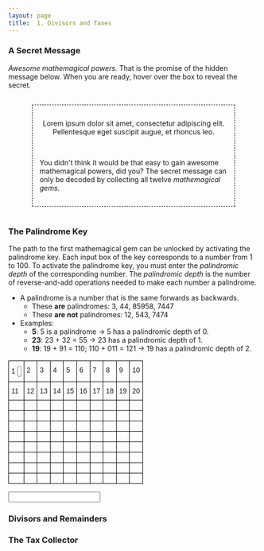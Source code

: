 ```yaml
---
layout: page
title:  1. Divisors and Taxes
---
```


### A Secret Message

<em>Awesome mathemagical powers.</em> That is the promise of the hidden message below. 
When you are ready, hover over the box to reveal the secret.

<br>

<div style="border: dashed 1px black; width:75%; margin: 0 auto; padding:1em">
  <span class="secret">
    <p style="text-align:center;">
      Lorem ipsum dolor sit amet, consectetur adipiscing elit. Pellentesque eget suscipit augue, et rhoncus leo.
    </p>
    <br>
    <p>
      You didn't think it would be that easy to gain awesome mathemagical powers, did you? The secret message can only be decoded by collecting all twelve <em>mathemagical gems</em>. 
    </p>
  </span>
</div> 
<br>

### The Palindrome Key
The path to the first mathemagical gem can be unlocked by activating the palindrome key. Each input box of the key corresponds to a number from 1 to 100. To activate the palindrome key, you must enter the <em>palindromic depth</em> of the corresponding number. The <em>palindromic depth</em> is the number of reverse-and-add operations needed to make each number a palindrome.

- A palindrome is a number that is the same forwards as backwards.
  - These **are** palindromes: 3, 44, 85958, 7447
  - These **are not** palindromes: 12, 543, 7474
- Examples:
  - **5**: 5 is a palindrome → 5 has a palindromic depth of 0.
  - **23**:  23 + 32 = 55 → 23 has a palindromic depth of 1.
  - **19**: 19 + 91 = 110; 110 + 011 = 121 → 19 has a palindromic depth of 2.

<style type="text/css">
.tg  {border-collapse:collapse;border-spacing:0;}
.tg td{border-color:black;border-style:solid;border-width:1px;font-family:Arial, sans-serif;font-size:14px;
  overflow:hidden;padding:10px 5px;word-break:normal;}
.tg th{border-color:black;border-style:solid;border-width:1px;font-family:Arial, sans-serif;font-size:14px;
  font-weight:normal;overflow:hidden;padding:10px 5px;word-break:normal;}
.tg .tg-0lax{text-align:left;vertical-align:top}
</style>
<table class="tg">
<thead>
  <tr>
    <th class="tg-0lax"><label>1</label> <input type="number" style="width: 3"></th>
    <th class="tg-0lax">2</th>
    <th class="tg-0lax">3</th>
    <th class="tg-0lax">4</th>
    <th class="tg-0lax">5</th>
    <th class="tg-0lax">6</th>
    <th class="tg-0lax">7</th>
    <th class="tg-0lax">8</th>
    <th class="tg-0lax">9</th>
    <th class="tg-0lax">10</th>
  </tr>
</thead>
<tbody>
  <tr>
    <td class="tg-0lax">11</td>
    <td class="tg-0lax">12</td>
    <td class="tg-0lax">13</td>
    <td class="tg-0lax">14</td>
    <td class="tg-0lax">15</td>
    <td class="tg-0lax">16</td>
    <td class="tg-0lax">17</td>
    <td class="tg-0lax">18</td>
    <td class="tg-0lax">19</td>
    <td class="tg-0lax">20</td>
  </tr>
  <tr>
    <td class="tg-0lax"></td>
    <td class="tg-0lax"></td>
    <td class="tg-0lax"></td>
    <td class="tg-0lax"></td>
    <td class="tg-0lax"></td>
    <td class="tg-0lax"></td>
    <td class="tg-0lax"></td>
    <td class="tg-0lax"></td>
    <td class="tg-0lax"></td>
    <td class="tg-0lax"></td>
  </tr>
  <tr>
    <td class="tg-0lax"></td>
    <td class="tg-0lax"></td>
    <td class="tg-0lax"></td>
    <td class="tg-0lax"></td>
    <td class="tg-0lax"></td>
    <td class="tg-0lax"></td>
    <td class="tg-0lax"></td>
    <td class="tg-0lax"></td>
    <td class="tg-0lax"></td>
    <td class="tg-0lax"></td>
  </tr>
  <tr>
    <td class="tg-0lax"></td>
    <td class="tg-0lax"></td>
    <td class="tg-0lax"></td>
    <td class="tg-0lax"></td>
    <td class="tg-0lax"></td>
    <td class="tg-0lax"></td>
    <td class="tg-0lax"></td>
    <td class="tg-0lax"></td>
    <td class="tg-0lax"></td>
    <td class="tg-0lax"></td>
  </tr>
  <tr>
    <td class="tg-0lax"></td>
    <td class="tg-0lax"></td>
    <td class="tg-0lax"></td>
    <td class="tg-0lax"></td>
    <td class="tg-0lax"></td>
    <td class="tg-0lax"></td>
    <td class="tg-0lax"></td>
    <td class="tg-0lax"></td>
    <td class="tg-0lax"></td>
    <td class="tg-0lax"></td>
  </tr>
  <tr>
    <td class="tg-0lax"></td>
    <td class="tg-0lax"></td>
    <td class="tg-0lax"></td>
    <td class="tg-0lax"></td>
    <td class="tg-0lax"></td>
    <td class="tg-0lax"></td>
    <td class="tg-0lax"></td>
    <td class="tg-0lax"></td>
    <td class="tg-0lax"></td>
    <td class="tg-0lax"></td>
  </tr>
  <tr>
    <td class="tg-0lax"></td>
    <td class="tg-0lax"></td>
    <td class="tg-0lax"></td>
    <td class="tg-0lax"></td>
    <td class="tg-0lax"></td>
    <td class="tg-0lax"></td>
    <td class="tg-0lax"></td>
    <td class="tg-0lax"></td>
    <td class="tg-0lax"></td>
    <td class="tg-0lax"></td>
  </tr>
  <tr>
    <td class="tg-0lax"></td>
    <td class="tg-0lax"></td>
    <td class="tg-0lax"></td>
    <td class="tg-0lax"></td>
    <td class="tg-0lax"></td>
    <td class="tg-0lax"></td>
    <td class="tg-0lax"></td>
    <td class="tg-0lax"></td>
    <td class="tg-0lax"></td>
    <td class="tg-0lax"></td>
  </tr>
  <tr>
    <td class="tg-0lax"></td>
    <td class="tg-0lax"></td>
    <td class="tg-0lax"></td>
    <td class="tg-0lax"></td>
    <td class="tg-0lax"></td>
    <td class="tg-0lax"></td>
    <td class="tg-0lax"></td>
    <td class="tg-0lax"></td>
    <td class="tg-0lax"></td>
    <td class="tg-0lax"></td>
  </tr>
</tbody>
</table>

<input type="number">



### Divisors and Remainders

### The Tax Collector

<div style="display:none">### The First Gem
<center>
Congratulations! You've earned your first mathemagical gem!
<br>
<iframe src="https://www.desmos.com/calculator/49qyn3c7xg?embed" width="250" height="250" style="border: 1px solid #ccc" frameborder=0></iframe>
</center>
</div>